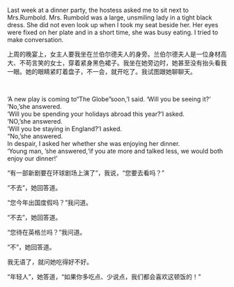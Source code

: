 Last week at a dinner party, the hostess asked me to sit next to Mrs.Rumbold. Mrs. Rumbold was a large, unsmiling lady in a tight black dress. She did not even look up when I took my seat beside her. Her eyes were fixed on her plate and in a short time, she was busy eating. I tried to make conversation.

上周的晚宴上，女主人要我坐在兰伯尔德夫人的身旁。兰伯尔德夫人是一位身材高大、不苟言笑的女士，穿着紧身黑色裙子。我坐在她旁边时，她甚至没有抬头看我一眼。她的眼睛紧盯着盘子，不一会，就开吃了。我试图跟她聊聊天。

    



‘A new play is coming to“The Globe”soon,’I said. ‘Will you be seeing it?’  
‘No,’she answered.  
‘Will you be spending your holidays abroad this year?’I asked.  
‘NO,’she answered.  
‘Will you be staying in England?’I asked.  
“No,’she answered.  
In despair, I asked her whether she was enjoying her dinner.  
‘Young man, ’she answered,‘if you ate more and talked less, we would both enjoy our dinner!’

“有一部新剧要在环球剧场上演了”，我说，“您要去看吗？”

“不去”，她回答道。

“您今年出国度假吗？”我问道。

“不去”，她回答道。

“您待在英格兰吗？”我问道。

“不”，她回答道。

我无语了，就问她吃得好不好。

“年轻人”，她答道，“如果你多吃点、少说点，我们都会喜欢这顿饭的！”
